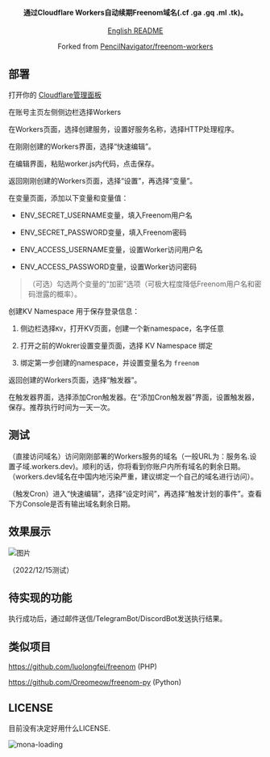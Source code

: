 
<h4 align="center">通过Cloudflare Workers自动续期Freenom域名(.cf .ga .gq .ml .tk)。</h4>

<p align="center">
  <a href="README_EN.md">English README</a>
</p>
<p align="center">
 Forked from <a href="https://github.com/PencilNavigator/freenom-workers">PencilNavigator/freenom-workers</a>
</p>

## 部署

打开你的 [Cloudflare管理面板](https://dash.cloudflare.com)

在账号主页左侧侧边栏选择Workers

在Workers页面，选择创建服务，设置好服务名称，选择HTTP处理程序。

在刚刚创建的Workers界面，选择“快速编辑”。

在编辑界面，粘贴worker.js内代码，点击保存。

返回刚刚创建的Workers页面，选择“设置”，再选择“变量”。

在变量页面，添加以下变量和变量值：

- ENV_SECRET_USERNAME变量，填入Freenom用户名

- ENV_SECRET_PASSWORD变量，填入Freenom密码

- ENV_ACCESS_USERNAME变量，设置Worker访问用户名

- ENV_ACCESS_PASSWORD变量，设置Worker访问密码

>（可选）勾选两个变量的“加密”选项（可极大程度降低Freenom用户名和密码泄露的概率）。

创建KV Namespace 用于保存登录信息：

1. 侧边栏选择`KV`，打开KV页面，创建一个新namespace，名字任意

2. 打开之前的Wokrer设置变量页面，选择 KV Namespace 绑定

3. 绑定第一步创建的namespace，并设置变量名为 `freenom`

返回创建的Workers页面，选择“触发器”。

在触发器界面，选择添加Cron触发器。在“添加Cron触发器”界面，设置触发器，保存。推荐执行时间为一天一次。

## 测试

（直接访问域名）访问刚刚部署的Workers服务的域名（一般URL为：服务名.设置子域.workers.dev)。顺利的话，你将看到你账户内所有域名的剩余日期。（workers.dev域名在中国内地污染严重，建议绑定一个自己的域名进行访问）。

（触发Cron）进入“快速编辑”，选择“设定时间”，再选择“触发计划的事件”。查看下方Console是否有输出域名剩余日期。

## 效果展示

![图片](https://user-images.githubusercontent.com/85282140/207813815-99af2574-910d-40d1-908c-5f18de1a5648.png)

（2022/12/15测试）

## 待实现的功能

执行成功后，通过邮件送信/TelegramBot/DiscordBot发送执行结果。

## 类似项目

https://github.com/luolongfei/freenom (PHP)

https://github.com/Oreomeow/freenom-py (Python)

## LICENSE

目前没有决定好用什么LICENSE.

![mona-loading](https://github.githubassets.com/images/mona-loading-dark.gif)
